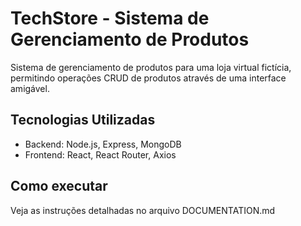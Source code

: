 # TechStore - Sistema de Gerenciamento de Produtos

Sistema de gerenciamento de produtos para uma loja virtual fictícia, permitindo operações CRUD de produtos através de uma interface amigável.

## Tecnologias Utilizadas

- Backend: Node.js, Express, MongoDB
- Frontend: React, React Router, Axios

## Como executar

Veja as instruções detalhadas no arquivo DOCUMENTATION.md
